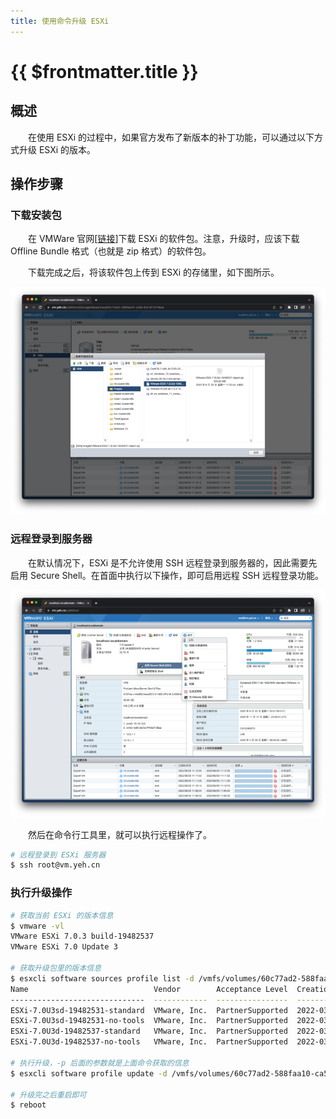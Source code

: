 ```yaml
---
title: 使用命令升级 ESXi
---
```


# {{ $frontmatter.title }}
## 概述
　　在使用 ESXi 的过程中，如果官方发布了新版本的补丁功能，可以通过以下方式升级 ESXi 的版本。

## 操作步骤
### 下载安装包
　　在 VMWare 官网[[链接](https://customerconnect.vmware.com/cn/group/vmware/evalcenter?p=free-esxi7)]下载 ESXi 的软件包。注意，升级时，应该下载 Offline Bundle 格式（也就是 zip 格式）的软件包。

　　下载完成之后，将该软件包上传到 ESXi 的存储里，如下图所示。

![](./assets/upgrade_01.png)

### 远程登录到服务器
　　在默认情况下，ESXi 是不允许使用 SSH 远程登录到服务器的，因此需要先启用 Secure Shell。在首面中执行以下操作，即可启用远程 SSH 远程登录功能。

![](./assets/upgrade_02.png)

　　然后在命令行工具里，就可以执行远程操作了。

```bash
# 远程登录到 ESXi 服务器
$ ssh root@vm.yeh.cn
```

### 执行升级操作

```bash
# 获取当前 ESXi 的版本信息
$ vmware -vl
VMware ESXi 7.0.3 build-19482537
VMware ESXi 7.0 Update 3

# 获取升级包里的版本信息
$ esxcli software sources profile list -d /vmfs/volumes/60c77ad2-588faa10-ca5b-b47af13738aa/Images/VMware-ESXi-7.0U3d-19482537-depot.zip
Name                            Vendor        Acceptance Level  Creation Time        Modification Time
------------------------------  ------------  ----------------  -------------------  -----------------
ESXi-7.0U3sd-19482531-standard  VMware, Inc.  PartnerSupported  2022-03-29T00:00:00  2022-03-29T00:00:00
ESXi-7.0U3sd-19482531-no-tools  VMware, Inc.  PartnerSupported  2022-03-29T00:00:00  2022-03-11T13:53:29
ESXi-7.0U3d-19482537-standard   VMware, Inc.  PartnerSupported  2022-03-29T00:00:00  2022-03-29T00:00:00
ESXi-7.0U3d-19482537-no-tools   VMware, Inc.  PartnerSupported  2022-03-29T00:00:00  2022-03-11T15:01:02

# 执行升级，-p 后面的参数就是上面命令获取的信息
$ esxcli software profile update -d /vmfs/volumes/60c77ad2-588faa10-ca5b-b47af13738aa/Images/VMware-ESXi-7.0U3d-19482537-depot.zip -p ESXi-7.0U3d-19482537-standard

# 升级完之后重启即可
$ reboot
```